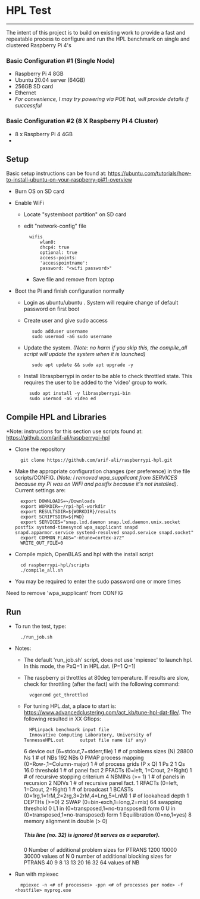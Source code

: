 # HPL Test 
---
The intent of this project is to build on existing work to provide a fast and repeatable process  to configure and run the HPL benchmark on single and clustered Raspberry Pi 4's 
### Basic Configuration #1 (Single Node)
- Raspberry Pi 4 8GB
- Ubuntu 20.04 server (64GB)
- 256GB SD card
- Ethernet
- *For convenience, I may try powering via POE hat, will provide details if successful*

### Basic Configuration #2 (8 X Raspberry Pi 4 Cluster)

- 8 x Raspberry Pi 4 4GB
- 

## Setup
Basic setup instructions can be found at:
 <https://ubuntu.com/tutorials/how-to-install-ubuntu-on-your-raspberry-pi#1-overview>

- Burn OS on SD card
- Enable WiFi
	- Locate "systemboot partition" on SD card
	- edit "network-config" file
	
            wifis
                wlan0:
                dhcp4: true
                optional: true
                access-points:
                'accesspointname':
                password: "<wifi password>"
		      
      - Save file and remove from laptop
      
- Boot the Pi and finish configuration normally
	- Login as ubuntu/ubuntu
. System will require change of default password on first boot
	- Create user and give sudo access
	
             sudo adduser username
             sudo usermod -aG sudo username
             
	- Update the system.  *(Note: no harm if you skip this, the compile_all script will update the system when it is launched)*
	
             sudo apt update && sudo apt upgrade -y
             
	- Install libraspberrypi in order to be able to check throttled state. This requires the user to be added to the 'video' group to work.
	
	        sudo apt install -y libraspberrypi-bin
            sudo usermod -aG video ed
   
## Compile HPL and Libraries

*Note:  instructions for this section use scripts found at:
<https://github.com/arif-ali/raspberrypi-hpl>

- Clone the repository

        git clone https://github.com/arif-ali/raspberrypi-hpl.git
        
- Make the appropriate configuration changes (per preference) in the file scripts/CONFIG. *(Note:  I removed wpa_supplicant from SERVICES because my Pi was on WiFi and postfix because it's not installed)*. Current settings are:
	
	    export DOWNLOADS=~/Downloads
	    export WORKDIR=~/rpi-hpl-workdir
	    export RESULTSDIR=${WORKDIR}/results
	    export SCRIPTSDIR=${PWD}
	    export SERVICES="snap.lxd.daemon snap.lxd.daemon.unix.socket postfix systemd-timesyncd wpa_supplicant snapd snapd.apparmor.service systemd-resolved snapd.service snapd.socket"
	    export COMMON_FLAGS="-mtune=cortex-a72"
	    WRITE_OUT_FILE=0

- Compile mpich, OpenBLAS and hpl with the install script

        cd raspberrypi-hpl/scripts
        ./compile_all.sh
        
- You may be required to enter the sudo password one or more times

Need to remove 'wpa_supplicant' from CONFIG

## Run
- To run the test, type:

        ./run_job.sh
        
- Notes:
	- The default 'run_job.sh' script, does not use 'mpiexec' to launch hpl.  In this mode, the PxQ=1 in HPL.dat.  (P=1 Q=1)
	- The raspberry pi throttles at 80deg temperature.  If results are slow, check for throttling (after the fact) with the following command:
	    
	        vcgencmd get_throttled
	      
	- For tuning HPL.dat, a place to start is: <https://www.advancedclustering.com/act_kb/tune-hpl-dat-file/>.  The following resulted in XX Gflops:
        
            HPLinpack benchmark input file
            Innovative Computing Laboratory, University of TennesseHPL.out      output file name (if any) 
		6            device out (6=stdout,7=stderr,file)
		1            # of problems sizes (N)
		28800         Ns
		1            # of NBs
		192           NBs
		0            PMAP process mapping (0=Row-,1=Column-major)
		1            # of process grids (P x Q)
		1            Ps
		2 1          Qs
		16.0         threshold
		1            # of panel fact
		2            PFACTs (0=left, 1=Crout, 2=Right)
		1            # of recursive stopping criterium
		4            NBMINs (>= 1)
		1            # of panels in recursion
		2            NDIVs
		1            # of recursive panel fact.
		1            RFACTs (0=left, 1=Crout, 2=Right)
		1            # of broadcast
		1            BCASTs (0=1rg,1=1rM,2=2rg,3=2rM,4=Lng,5=LnM)
		1            # of lookahead depth
		1            DEPTHs (>=0)
		2            SWAP (0=bin-exch,1=long,2=mix)
		64           swapping threshold
		0            L1 in (0=transposed,1=no-transposed) form
		0            U  in (0=transposed,1=no-transposed) form
		1            Equilibration (0=no,1=yes)
		8            memory alignment in double (> 0)
		##### This line (no. 32) is ignored (it serves as a separator). ######
		0                               Number of additional problem sizes for PTRANS
		1200 10000 30000                values of N
		0                               number of additional blocking sizes for PTRANS
		40 9 8 13 13 20 16 32 64        values of NB

   
- Run with mpiexec

        mpiexec -n <# of processes> -ppn <# of processes per node> -f <hostfile> myprog.exe

